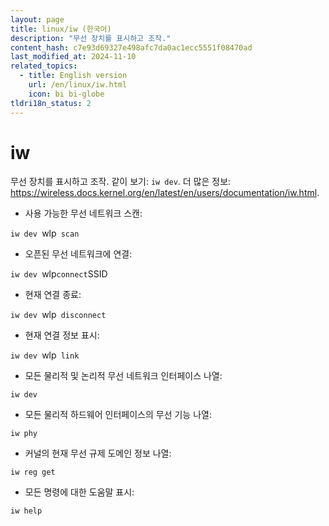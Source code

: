 ```yaml
---
layout: page
title: linux/iw (한국어)
description: "무선 장치를 표시하고 조작."
content_hash: c7e93d69327e498afc7da0ac1ecc5551f08470ad
last_modified_at: 2024-11-10
related_topics:
  - title: English version
    url: /en/linux/iw.html
    icon: bi bi-globe
tldri18n_status: 2
---
```

# iw

무선 장치를 표시하고 조작.
같이 보기: `iw dev`.
더 많은 정보: <https://wireless.docs.kernel.org/en/latest/en/users/documentation/iw.html>.

- 사용 가능한 무선 네트워크 스캔:

`iw dev `<span class="tldr-var badge badge-pill bg-dark-lm bg-white-dm text-white-lm text-dark-dm font-weight-bold">wlp</span>` scan`

- 오픈된 무선 네트워크에 연결:

`iw dev `<span class="tldr-var badge badge-pill bg-dark-lm bg-white-dm text-white-lm text-dark-dm font-weight-bold">wlp</span>` connect `<span class="tldr-var badge badge-pill bg-dark-lm bg-white-dm text-white-lm text-dark-dm font-weight-bold">SSID</span>

- 현재 연결 종료:

`iw dev `<span class="tldr-var badge badge-pill bg-dark-lm bg-white-dm text-white-lm text-dark-dm font-weight-bold">wlp</span>` disconnect`

- 현재 연결 정보 표시:

`iw dev `<span class="tldr-var badge badge-pill bg-dark-lm bg-white-dm text-white-lm text-dark-dm font-weight-bold">wlp</span>` link`

- 모든 물리적 및 논리적 무선 네트워크 인터페이스 나열:

`iw dev`

- 모든 물리적 하드웨어 인터페이스의 무선 기능 나열:

`iw phy`

- 커널의 현재 무선 규제 도메인 정보 나열:

`iw reg get`

- 모든 명령에 대한 도움말 표시:

`iw help`

